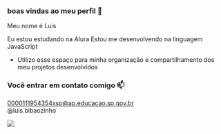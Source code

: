 ### boas vindas ao meu perfil 💙

Meu nome é Luis

Eu estou estudando na Alura
Estou me desenvolvendo na linguagem JavaScript
- Utilizo esse espaço para minha organização e compartilhamento dos meu projetos desenvolvidos

### Você entrar em contato comigo 📫

0000111954354xsp@ap.educacao.sp.gov.br  
@luis.bibaozinho 

![](https://tenor.com/pt-BR/view/naruto-gif-19427546)
